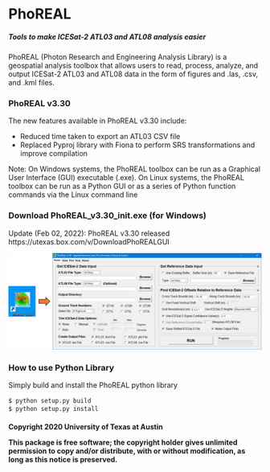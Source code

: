 <h1>PhoREAL</h1>
<h5>Tools to make ICESat-2 ATL03 and ATL08 analysis easier</h5>

PhoREAL (Photon Research and Engineering Analysis Library) is a geospatial analysis toolbox that allows users to read, process, analyze, and output ICESat-2 ATL03 and ATL08 data in the form of figures and .las, .csv, and .kml files. 

<h3>PhoREAL v3.30</h3>

The new features available in PhoREAL v3.30 include: 
* Reduced time taken to export an ATL03 CSV file
* Replaced Pyproj library with Fiona to perform SRS transformations and improve compilation


Note: On Windows systems, the PhoREAL toolbox can be run as a Graphical User Interface (GUI) executable (.exe). On Linux systems, the PhoREAL toolbox can be run as a Python GUI or as a series of Python function commands via
the Linux command line


<h3>Download PhoREAL_v3.30_init.exe (for Windows)</h3>
Update (Feb 02, 2022): PhoREAL v3.30 released
https://utexas.box.com/v/DownloadPhoREALGUI

![PhoREALScreenshot](/images/PhoREAL_screenshot_v3.30.png)

<h3>How to use Python Library</h3>
Simply build and install the PhoREAL python library

```
$ python setup.py build
$ python setup.py install
```


<h4>Copyright 2020 University of Texas at Austin

This package is free software; the copyright holder gives unlimited
permission to copy and/or distribute, with or without modification, as
long as this notice is preserved.</h4>
